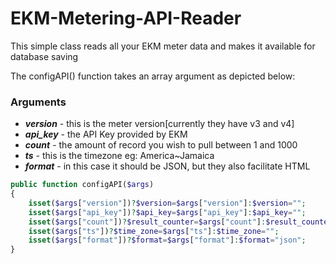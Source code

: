 # EKM-Metering-API-Reader
This simple class reads all your EKM meter data and makes it available for database saving

The configAPI() function takes an array argument as depicted below:

### Arguments ###
* ***version*** - this is the meter version[currently they have v3 and v4]
* ***api_key*** - the API Key provided by EKM
* ***count*** - the amount of record you wish to pull between 1 and 1000
* ***ts*** - this is the timezone eg: America~Jamaica
* ***format*** - in this case it should be JSON, but they also facilitate HTML

```php
public function configAPI($args)
{
	isset($args["version"])?$version=$args["version"]:$version="";
	isset($args["api_key"])?$api_key=$args["api_key"]:$api_key="";
	isset($args["count"])?$result_counter=$args["count"]:$result_counter="";
	isset($args["ts"])?$time_zone=$args["ts"]:$time_zone="";
	isset($args["format"])?$format=$args["format"]:$format="json";
}
  ```
